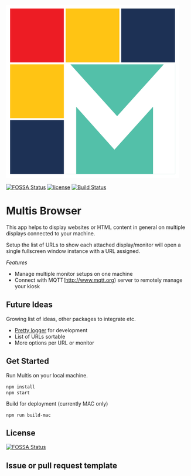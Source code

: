 ![Multis Logo](./app/icon/app-icon.png)

[![FOSSA Status](https://app.fossa.io/api/projects/git%2Bgithub.com%2Fddresch%2Fmultis.svg?type=shield)](https://app.fossa.io/projects/git%2Bgithub.com%2Fddresch%2Fmultis?ref=badge_shield)
[![license](http://img.shields.io/badge/license-MIT-blue.svg)](https://github.com/ddresch/multis/blob/master/LICENSE)
[![Build Status](https://travis-ci.org/ddresch/multis.svg?branch=master)](https://travis-ci.org/ddresch/multis)

# Multis Browser
This app helps to display websites or HTML content in general on multiple displays connected to your machine. 

Setup the list of URLs to show each attached display/monitor will open a single fullscreen window instance with a URL assigned.

*Features*
- Manage multiple monitor setups on one machine
- Connect with MQTT(http://www.mqtt.org) server to remotely manage your kiosk

## Future Ideas
Growing list of ideas, other packages to integrate etc.

- [Pretty logger](https://github.com/sindresorhus/electron-timber) for development
- List of URLs sortable
- More options per URL or monitor

## Get Started

Run Multis on your local machine.
```
npm install
npm start
```

Build for deployment (currently MAC only)
```
npm run build-mac
```

## License
[![FOSSA Status](https://app.fossa.io/api/projects/git%2Bgithub.com%2Fddresch%2Fmultis.svg?type=large)](https://app.fossa.io/projects/git%2Bgithub.com%2Fddresch%2Fmultis?ref=badge_large)

## Issue or pull request template

